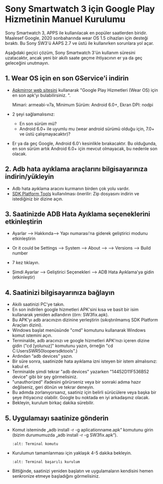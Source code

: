 # Sony Smartwatch 3 için Google Play Hizmetinin Manuel Kurulumu

Sony Smartwatch 3, APPS ile kullanılacak en popüler saatlerden biridir. Maalesef Google, 2020 sonbaharında wear OS 1.5 cihazları için desteği bıraktı. Bu Sony SW3'ü AAPS 2.7 ve üstü ile kullanırken sorunlara yol açar.

Aşağıdaki geçici çözüm, Sony Smartwatch 3'ün kullanım süresini uzatacaktır, ancak yeni bir akıllı saate geçme ihtiyacının er ya da geç geleceğini unutmayın.

## 1. Wear OS için en son GService'i indirin

- [Apkmirror web sitesini](https://www.apkmirror.com/apk/google-inc/google-play-services-android-wear/) kullanarak "Google Play Hizmetleri (Wear OS) için en son apk'yı bulabilirsiniz. ".

  Mimari: armeabi-v7a, Minimum Sürüm: Android 6.0+, Ekran DPI: nodpi

- 2 şeyi sağlamalısınız:

  - En son sürüm mü?
  - Android 6.0+ ile uyumlu mu (wear android sürümü olduğu için, 7.0+ ve üstü çalışmayacaktır)?

- Er ya da geç Google, Android 6.0'ı kesinlikle bırakacaktır. Bu olduğunda, en son sürüm artık Android 6.0+ için mevcut olmayacak, bu nedenle son olacak.

## 2. Adb hata ayıklama araçlarını bilgisayarınıza indirin/yükleyin

- Adb hata ayıklama aracını kurmanın birden çok yolu vardır.
- [SDK Platform Tools](https://developer.android.com/studio/releases/platform-tools) kullanılması önerilir: Zip dosyasını indirin ve istediğiniz bir dizine açın.

## 3. Saatinizde ADB Hata Ayıklama seçeneklerini etkinleştirin

- Ayarlar --> Hakkında--> Yapı numarası'na giderek geliştirici modunu etkinleştirin
- Or it could be Settings --> System --> About -->  --> Versions --> Build number

- 7 kez tıklayın.
- Şimdi Ayarlar --> Geliştirici Seçenekleri --> ADB Hata Ayıklama'ya gidin (etkinleştir)

## 4. Saatinizi bilgisayarınıza bağlayın

- Akıllı saatinizi PC'ye takın.
- En son indirilen google hizmetleri APK'sini kısa ve basit bir isim kullanarak yeniden adlandırın (örn: SW3fix.apk).
- Bu APK'yı adb aracınızın dizinine yerleştirin (sıkıştırılmamış SDK Platform Araçları dizini).
- Windows başlat menüsünde "cmd" komutunu kullanarak Windows komut istemini açın.
- Terminalde, adb aracınızı ve google hizmetleri APK'nızı içeren dizine gidin ("cd \[yolunuz\]" komutunu yazın, örneğin "cd C:UsersSWR50loopersdktools".)
- Ardından “adb devices” yazın.
- Bir süre sonra, saatinizde hata ayıklama izni isteyen bir istem almalısınız: kabul et.
- Terminalde şimdi tekrar "adb devices" yazarken "14452D11F536B52 device" gibi bir şey görmelisiniz.
- "unauthorized" ifadesini görürseniz veya bir sonraki adıma hazır değilseniz, geri dönün ve tekrar deneyin.
- Bu adımda zorlanıyorsanız, saatiniz için belirli sürücülere veya başka bir şeye ihtiyacınız olabilir. Google bu noktada en iyi arkadaşınız olacak.
- Bekleyin, kurulum birkaç dakika sürebilir.

## 5. Uygulamayı saatinize gönderin

- Komut isteminde „adb install -r -g aplicationname.apk“ komutunu girin (bizim durumumuzda „adb install -r -g SW3fix.apk“).

  ```{image} ../images/SonySW3_Terminal1.png
  :alt: Terminal komutu
  ```

- Kurulumun tamamlanması için yaklaşık 4-5 dakika bekleyin.

  ```{image} ../images/SonySW3_Terminal2.png
  :alt: Terminal başarılı kurulum
  ```

- Bittiğinde, saatinizi yeniden başlatın ve uygulamaların kendisini hemen senkronize etmeye başladığını görmelisiniz.
